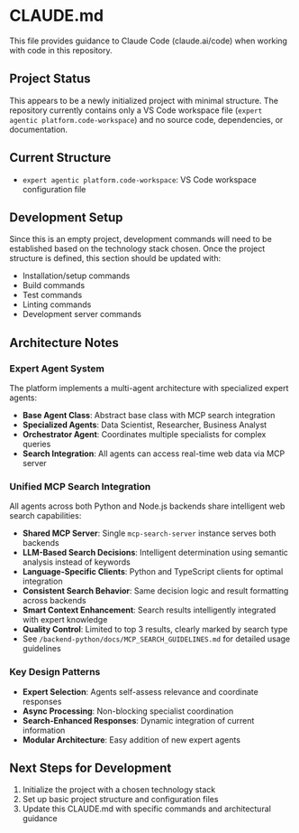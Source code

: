 # CLAUDE.md

This file provides guidance to Claude Code (claude.ai/code) when working with code in this repository.

## Project Status

This appears to be a newly initialized project with minimal structure. The repository currently contains only a VS Code workspace file (`expert agentic platform.code-workspace`) and no source code, dependencies, or documentation.

## Current Structure

- `expert agentic platform.code-workspace`: VS Code workspace configuration file

## Development Setup

Since this is an empty project, development commands will need to be established based on the technology stack chosen. Once the project structure is defined, this section should be updated with:

- Installation/setup commands
- Build commands
- Test commands
- Linting commands
- Development server commands

## Architecture Notes

### Expert Agent System
The platform implements a multi-agent architecture with specialized expert agents:

- **Base Agent Class**: Abstract base class with MCP search integration
- **Specialized Agents**: Data Scientist, Researcher, Business Analyst
- **Orchestrator Agent**: Coordinates multiple specialists for complex queries
- **Search Integration**: All agents can access real-time web data via MCP server

### Unified MCP Search Integration
All agents across both Python and Node.js backends share intelligent web search capabilities:
- **Shared MCP Server**: Single `mcp-search-server` instance serves both backends
- **LLM-Based Search Decisions**: Intelligent determination using semantic analysis instead of keywords
- **Language-Specific Clients**: Python and TypeScript clients for optimal integration
- **Consistent Search Behavior**: Same decision logic and result formatting across backends
- **Smart Context Enhancement**: Search results intelligently integrated with expert knowledge
- **Quality Control**: Limited to top 3 results, clearly marked by search type
- See `/backend-python/docs/MCP_SEARCH_GUIDELINES.md` for detailed usage guidelines

### Key Design Patterns
- **Expert Selection**: Agents self-assess relevance and coordinate responses
- **Async Processing**: Non-blocking specialist coordination
- **Search-Enhanced Responses**: Dynamic integration of current information
- **Modular Architecture**: Easy addition of new expert agents

## Next Steps for Development

1. Initialize the project with a chosen technology stack
2. Set up basic project structure and configuration files
3. Update this CLAUDE.md with specific commands and architectural guidance